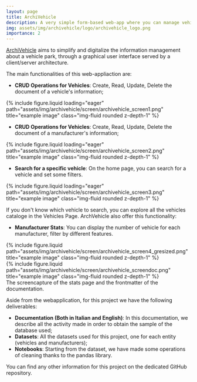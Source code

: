 ```yaml
---
layout: page
title: ArchiVehicle
description: A very simple form-based web-app where you can manage vehicles info.
img: assets/img/archivehicle/logo/archivehicle_logo.png
importance: 2
---
```


<a href="https://github.com/Tensa53/archivehicle">ArchiVehicle</a> aims to simplify and digitalize the information management about a vehicle park,
through a graphical user interface served by a client/server architecture.

The main functionalities of this web-appliaction are:

- **CRUD Operations for Vehicles**: Create, Read, Update, Delete the document of a vehicle's information;
<div class="row">
    <div class="col-sm mt-3 mt-md-0">
        {% include figure.liquid loading="eager" path="assets/img/archivehicle/screen/archivehicle_screen1.png" title="example image" class="img-fluid rounded z-depth-1" %}
    </div>
</div>

- **CRUD Operations for Vehicles**: Create, Read, Update, Delete the document of a manufacturer's information;
<div class="row">
    <div class="col-sm mt-3 mt-md-0">
        {% include figure.liquid loading="eager" path="assets/img/archivehicle/screen/archivehicle_screen2.png" title="example image" class="img-fluid rounded z-depth-1" %}
    </div>
</div>

- **Search for a specific vehicle**: On the home page, you can search for a vehicle and set some filters.
<div class="row">
    <div class="col-sm mt-3 mt-md-0">
        {% include figure.liquid loading="eager" path="assets/img/archivehicle/screen/archivehicle_screen3.png" title="example image" class="img-fluid rounded z-depth-1" %}
    </div>
</div>

If you don't know which vehicle to search, you can explore all the vehicles cataloge in the Vehicles Page. ArchVehicle also offer this functionality:
- **Manufacturer Stats**: You can display the number of vehicle for each manufacturer, filter by different features.

<div class="row justify-content-sm-center">
    <div class="col-sm-8 mt-3 mt-md-0">
        {% include figure.liquid path="assets/img/archivehicle/screen/archivehicle_screen4_gresized.png" title="example image" class="img-fluid rounded z-depth-1" %}
    </div>
    <div class="col-sm-4 mt-3 mt-md-0">
        {% include figure.liquid path="assets/img/archivehicle/screen/archivehicle_screendoc.png" title="example image" class="img-fluid rounded z-depth-1" %}
    </div>
</div>
<div class="caption">
    The screencapture of the stats page and the frontmatter of the documentation.
</div>

Aside from the webapplication, for this project we have the following deliverables:
- **Documentation (Both in Italian and English)**: In this documentation, we describe all the activity made in order to obtain the sample of the database used;
- **Datasets**: All the datasets used for this project, one for each entity (vehicles and manufacturers);
- **Notebooks**: Starting from the dataset, we have made some operations of cleaning thanks to the pandas library.

You can find any other information for this project on the dedicated GitHub repository.
